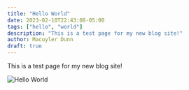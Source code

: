 ```yaml
---
title: "Hello World"
date: 2023-02-10T22:43:08-05:00
tags: ["hello", "world"]
description: "This is a test page for my new blog site!"
author: Macuyler Dunn
draft: true
---
```


This is a test page for my new blog site!

![Hello World](/images/2023-02-10-hello-world/hello-world.png)
